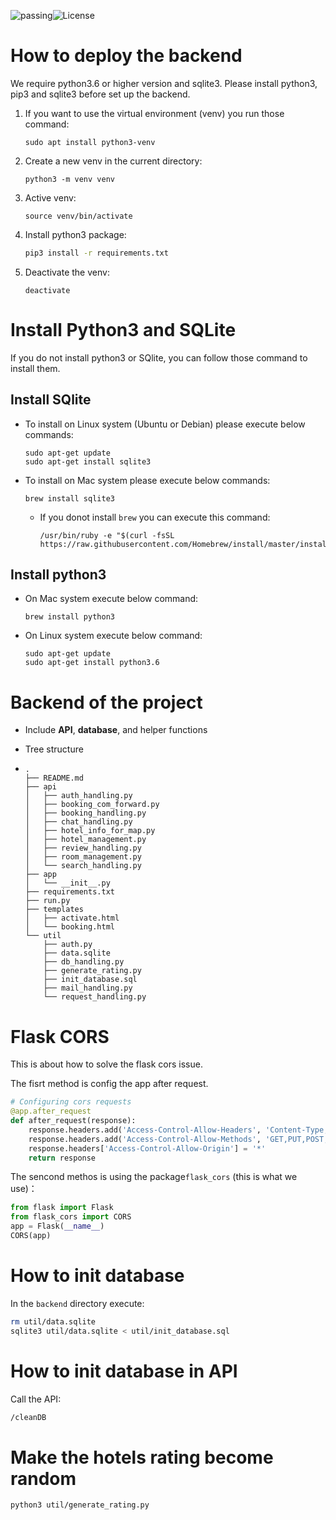 ![passing](https://img.shields.io/badge/build-passing-green)![License](https://img.shields.io/badge/License-Python3.7-blue.svg)

# How to deploy the backend

We require python3.6 or higher version and sqlite3. Please install python3, pip3 and sqlite3 before set up the backend. 

1. If you want to use the virtual environment (venv) you run those command:

   ```shell
   sudo apt install python3-venv
   ```

2. Create a new venv in the current directory:

   ```shell
   python3 -m venv venv
   ```

3. Active venv:

   ```shell
   source venv/bin/activate
   ```

4. Install python3 package:

   ```bash
   pip3 install -r requirements.txt
   ```

5. Deactivate the venv:

   ```shell
   deactivate
   ```

# Install Python3 and SQLite

If you do not install python3 or SQlite, you can follow those command to install them.

## Install SQlite

- To install on Linux system (Ubuntu or Debian) please execute below commands:

  ```shell
  sudo apt-get update
  sudo apt-get install sqlite3
  ```

- To install on Mac system please execute below commands:

  ```shell
  brew install sqlite3
  ```

  - If you donot install `brew` you can execute this command:

    ```shell
    /usr/bin/ruby -e "$(curl -fsSL https://raw.githubusercontent.com/Homebrew/install/master/install)"
    ```

## Install python3

- On Mac system execute below command:

  ```
  brew install python3
  ```

- On Linux system execute below command:

  ```shell
  sudo apt-get update
  sudo apt-get install python3.6
  ```

# Backend of the project

- Include **API**, **database**, and helper functions

- Tree structure

- ```
  .
  ├── README.md
  ├── api
  │   ├── auth_handling.py
  │   ├── booking_com_forward.py
  │   ├── booking_handling.py
  │   ├── chat_handling.py
  │   ├── hotel_info_for_map.py
  │   ├── hotel_management.py
  │   ├── review_handling.py
  │   ├── room_management.py
  │   └── search_handling.py
  ├── app
  │   └── __init__.py
  ├── requirements.txt
  ├── run.py
  ├── templates
  │   ├── activate.html
  │   └── booking.html
  └── util
      ├── auth.py
      ├── data.sqlite
      ├── db_handling.py
      ├── generate_rating.py
      ├── init_database.sql
      ├── mail_handling.py
      └── request_handling.py
  ```

# Flask CORS
This is about how to solve the flask cors issue.

The fisrt method is config the app after request.

```python
# Configuring cors requests
@app.after_request
def after_request(response):
    response.headers.add('Access-Control-Allow-Headers', 'Content-Type,Authorization,session_id')
    response.headers.add('Access-Control-Allow-Methods', 'GET,PUT,POST,DELETE,OPTIONS,HEAD')
    response.headers['Access-Control-Allow-Origin'] = '*'
    return response

```
The sencond methos is using the package`flask_cors` (this is what we use)：
```python
from flask import Flask
from flask_cors import CORS
app = Flask(__name__)
CORS(app)

```

# How to init database
In the `backend` directory execute:
```bash
rm util/data.sqlite
sqlite3 util/data.sqlite < util/init_database.sql
```

# How to init database in API

Call the API:

```bash
/cleanDB
```

# Make the hotels rating become random
```bash
python3 util/generate_rating.py
```